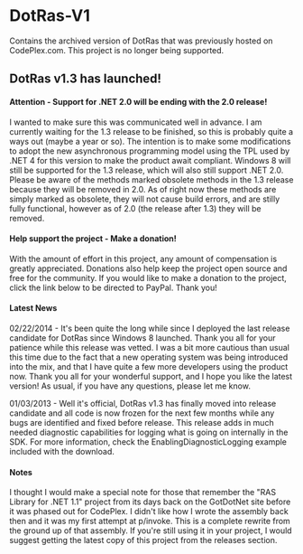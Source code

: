 # DotRas-V1
Contains the archived version of DotRas that was previously hosted on CodePlex.com. This project is no longer being supported.

## DotRas v1.3 has launched!
#### Attention - Support for .NET 2.0 will be ending with the 2.0 release!
I wanted to make sure this was communicated well in advance. I am currently waiting for the 1.3 release to be finished, so this is probably quite a ways out (maybe a year or so). The intention is to make some modifications to adopt the new asynchronous programming model using the TPL used by .NET 4 for this version to make the product await compliant. Windows 8 will still be supported for the 1.3 release, which will also still support .NET 2.0. Please be aware of the methods marked obsolete methods in the 1.3 release because they will be removed in 2.0. As of right now these methods are simply marked as obsolete, they will not cause build errors, and are stilly fully functional, however as of 2.0 (the release after 1.3) they will be removed.

#### Help support the project - Make a donation!
With the amount of effort in this project, any amount of compensation is greatly appreciated. Donations also help keep the project open source and free for the community. If you would like to make a donation to the project, click the link below to be directed to PayPal. Thank you!

#### Latest News
02/22/2014 - It's been quite the long while since I deployed the last release candidate for DotRas since Windows 8 launched. Thank you all for your patience while this release was vetted. I was a bit more cautious than usual this time due to the fact that a new operating system was being introduced into the mix, and that I have quite a few more developers using the product now. Thank you all for your wonderful support, and I hope you like the latest version! As usual, if you have any questions, please let me know.

01/03/2013 - Well it's official, DotRas v1.3 has finally moved into release candidate and all code is now frozen for the next few months while any bugs are identified and fixed before release. This release adds in much needed diagnostic capabilities for logging what is going on internally in the SDK. For more information, check the EnablingDiagnosticLogging example included with the download.

#### Notes
I thought I would make a special note for those that remember the "RAS Library for .NET 1.1" project from its days back on the GotDotNet site before it was phased out for CodePlex. I didn't like how I wrote the assembly back then and it was my first attempt at p/invoke. This is a complete rewrite from the ground up of that assembly. If you're still using it in your project, I would suggest getting the latest copy of this project from the releases section.
